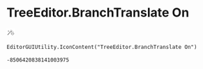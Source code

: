 # TreeEditor.BranchTranslate On
![](/img/TreeEditor.BranchTranslate%20On.png)

``` CSharp
EditorGUIUtility.IconContent("TreeEditor.BranchTranslate On")
```
```
-8506420838141003975
```
